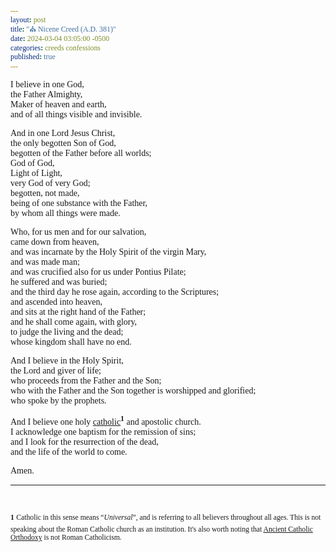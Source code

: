 ```yaml
---
layout: post
title: "⛪ Nicene Creed (A.D. 381)"
date: 2024-03-04 03:05:00 -0500
categories: creeds confessions
published: true
---
```


<!-- https://ccel.org/ccel/anonymous/scotconf/scotconf.iv.html -->

<style>
    * {
        font-family:'Times New Roman', Times, serif;
    }
</style>

I believe in one God,<br>
the Father Almighty,<br>
Maker of heaven and earth,<br>
and of all things visible and invisible.<br>

And in one Lord Jesus Christ,<br>
the only begotten Son of God,<br>
begotten of the Father before all worlds;<br>
God of God,<br>
Light of Light,<br>
very God of very God;<br>
begotten, not made,<br>
being of one substance with the Father,<br>
by whom all things were made.<br>

Who, for us men and for our salvation,<br>
came down from heaven,<br>
and was incarnate by the Holy Spirit of the virgin Mary,<br>
and was made man;<br>
and was crucified also for us under Pontius Pilate;<br>
he suffered and was buried;<br>
and the third day he rose again, according to the Scriptures;<br>
and ascended into heaven,<br>
and sits at the right hand of the Father;<br>
and he shall come again, with glory,<br>
to judge the living and the dead;<br>
whose kingdom shall have no end.<br>

And I believe in the Holy Spirit,<br>
the Lord and giver of life;<br>
who proceeds from the Father and the Son;<br>
who with the Father and the Son together is worshipped and glorified;<br>
who spoke by the prophets.<br>

And I believe one holy [catholic](https://sevenshepherd.github.io/heidelberg-catechism/#Q54)<sup style="font-weight:bold;">1</sup> and apostolic church.<br>
I acknowledge one baptism for the remission of sins;<br>
and I look for the resurrection of the dead,<br>
and the life of the world to come.

Amen.

---

<br>

<sup style="font-weight:bold;">1</sup> <sup>Catholic in this sense means &ldquo;*Universal*&rdquo;, and is referring to all believers throughout all ages. This is not speaking about the Roman Catholic church as an institution. It's also worth noting that [Ancient Catholic Orthodoxy](https://www.crossway.org/articles/10-things-you-should-know-about-reformed-theology-2/) is not Roman Catholicism.</sup>

<!-- We believe in one God,
      the Father almighty,
      maker of heaven and earth,
      of all things visible and invisible.

And in one Lord Jesus Christ,
      the only Son of God,
      begotten from the Father before all ages,
           God from God,
           Light from Light,
           true God from true God,
      begotten, not made;
      of the same essence as the Father.
      Through him all things were made.
      For us and for our salvation
           he came down from heaven;
           he became incarnate by the Holy Spirit and the virgin Mary,
           and was made human.
           He was crucified for us under Pontius Pilate;
           he suffered and was buried.
           The third day he rose again, according to the Scriptures.
           He ascended to heaven
           and is seated at the right hand of the Father.
           He will come again with glory
           to judge the living and the dead.
           His kingdom will never end.

And we believe in the Holy Spirit,
      the Lord, the giver of life.
      He proceeds from the Father and the Son,
      and with the Father and the Son is worshiped and glorified.
      He spoke through the prophets.
      We believe in one holy catholic and apostolic church.
      We affirm one baptism for the forgiveness of sins.
      We look forward to the resurrection of the dead,
      and to life in the world to come. Amen. -->



<!-- <script>
    var refTagger = {
        settings: {
            bibleVersion: 'ESV'
        }
    }; 

    (function(d, t) {
        var n=d.querySelector('[nonce]');
        refTagger.settings.nonce = n && (n.nonce||n.getAttribute('nonce'));
        var g = d.createElement(t), s = d.getElementsByTagName(t)[0];
        g.src = 'https://api.reftagger.com/v2/RefTagger.js';
        g.nonce = refTagger.settings.nonce;
        s.parentNode.insertBefore(g, s);
    }(document, 'script'));
</script> -->
